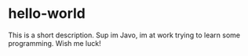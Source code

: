 # hello-world
This is a short description.
Sup im Javo, im at work trying to learn some programming. Wish me luck!
